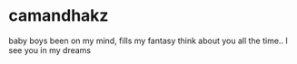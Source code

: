 # camandhakz
baby boys been on my mind, fills my fantasy
think about you all the time.. 
I see you in my dreams
